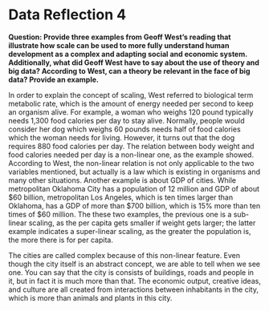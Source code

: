 # Data Reflection 4

__Question: Provide three examples from Geoff West’s reading that illustrate how scale can be used to more fully understand human development as a complex and adapting social and economic system.  Additionally, what did Geoff West have to say about the use of theory and big data?  According to West, can a theory be relevant in the face of big data?  Provide an example.__


In order to explain the concept of scaling, West referred to biological term metabolic rate, which is the amount of energy needed per second to keep an organism alive. For example, a woman who weighs 120 pound typically needs 1,300 food calories per day to stay alive. Normally, people would consider her dog which weighs 60 pounds needs half of food calories which the woman needs for living. However, it turns out that the dog requires 880 food calories per day. The relation between body weight and food calories needed per day is a non-linear one, as the example showed. According to West, the non-linear relation is not only applicable to the two variables mentioned, but actually is a law which is existing in organisms and many other situations. Another example is about GDP of cities. While metropolitan Oklahoma City has a population of 12 million and GDP of about $60 billion, metropolitan Los Angeles, which is ten times larger than Oklahoma, has a GDP of more than $700 billion, which is 15% more than ten times of $60 million. The these two examples, the previous one is a sub-linear scaling, as the per capita gets smaller if weight gets larger; the latter example indicates a super-linear scaling, as the greater the population is, the more there is for per capita.

The cities are called complex because of this non-linear feature. Even though the city itself is an abstract concept, we are able to tell when we see one. You can say that the city is consists of buildings, roads and people in it, but in fact it is much more than that. The economic output, creative ideas, and culture are all created from interactions between inhabitants in the city, which is more than animals and plants in this city.
